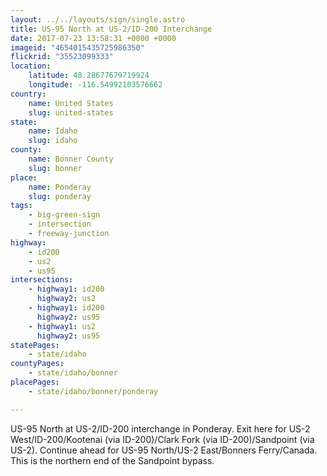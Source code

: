 ```yaml
---
layout: ../../layouts/sign/single.astro
title: US-95 North at US-2/ID-200 Interchange
date: 2017-07-23 13:58:31 +0000 +0000
imageid: "4654015435725986350"
flickrid: "35523099333"
location:
    latitude: 48.28677679719924
    longitude: -116.54992103576662
country:
    name: United States
    slug: united-states
state:
    name: Idaho
    slug: idaho
county:
    name: Bonner County
    slug: bonner
place:
    name: Ponderay
    slug: ponderay
tags:
    - big-green-sign
    - intersection
    - freeway-junction
highway:
    - id200
    - us2
    - us95
intersections:
    - highway1: id200
      highway2: us2
    - highway1: id200
      highway2: us95
    - highway1: us2
      highway2: us95
statePages:
    - state/idaho
countyPages:
    - state/idaho/bonner
placePages:
    - state/idaho/bonner/ponderay

---
```

US-95 North at US-2/ID-200 interchange in Ponderay.  Exit here for US-2 West/ID-200/Kootenai (via ID-200)/Clark Fork (via ID-200)/Sandpoint (via US-2).  Continue ahead for US-95 North/US-2 East/Bonners Ferry/Canada.  This is the northern end of the Sandpoint bypass.